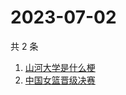 # 2023-07-02

共 2 条

<!-- BEGIN ZHIHUSEARCH -->
<!-- 最后更新时间 Sun Jul 02 2023 05:08:01 GMT+0800 (China Standard Time) -->
1. [山河大学是什么梗](https://www.zhihu.com/search?q=山河大学是什么梗)
1. [中国女篮晋级决赛](https://www.zhihu.com/search?q=中国女篮晋级决赛)
<!-- END ZHIHUSEARCH -->
